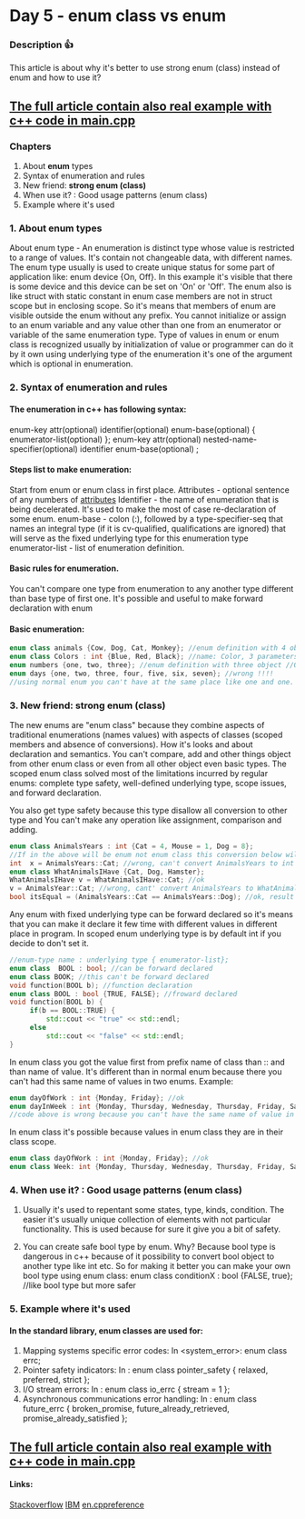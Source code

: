 # Day 5 - enum class vs enum

### Description :+1:
This article is about why it's better to use strong enum (class) instead of enum and how to use it?
## [The full article contain also real example with c++ code in **main.cpp**](https://github.com/vanowikv13/LanguageCPPGuide/blob/master/Day%205%20-%20enum%20class%20vs%20enum/Day%205%20-%20enum%20class%20vs%20enum/main.cpp)

### Chapters
1. About **enum** types
2. Syntax of enumeration and rules
3. New friend: **strong enum (class)**
4. When use it? : Good usage patterns (enum class)
5. Example where it's used

### 1. About **enum** types
About enum type - An enumeration is distinct type whose value is restricted to a range of values. It's contain not changeable data, with different names. The enum type usually is used to create unique status for some part of application like: enum device {On, Off}. In this example it's visible that there is some device and this device can be set on 'On' or 'Off'. The enum also is like struct with static constant in enum case members are not in struct scope but in enclosing scope. So it's means that members of enum are visible outside the enum without any prefix. You cannot initialize or assign to an enum variable and any value other than one from an enumerator or variable of the same enumeration type. Type of values in enum or enum class is recognized usually by initialization of value or programmer can do it by it own using underlying type of the enumeration it's one of the argument which is optional in enumeration.

### 2. Syntax of enumeration and rules
#### The enumeration in c++ has following syntax:
enum-key attr(optional) identifier(optional) enum-base(optional) { enumerator-list(optional) }; 
enum-key attr(optional) nested-name-specifier(optional) identifier enum-base(optional) ;

#### Steps list to make enumeration:
Start from enum or enum class in first place.
Attributes - optional sentence of any numbers of [attributes](https://en.cppreference.com/w/cpp/language/attributes)
Identifier - the name of enumeration that is being decelerated. It's used to make the most of case re-declaration of some enum.
enum-base - colon (:), followed by a type-specifier-seq that names an integral type (if it is cv-qualified, qualifications are ignored) that will serve as the fixed underlying type for this enumeration type
enumerator-list - list of enumeration definition.

#### Basic rules for enumeration.
You can't compare one type from enumeration to any another type different than base type of first one.
It's possible and useful to make forward declaration with enum


#### Basic enumeration:
```cpp
enum class animals {Cow, Dog, Cat, Monkey}; //enum definition with 4 object
enum class Colors : int {Blue, Red, Black}; //name: Color, 3 parameters, integral type int
enum numbers {one, two, three}; //enum definition with three object //OK
enum days {one, two, three, four, five, six, seven}; //wrong !!!!
//using normal enum you can't have at the same place like one and one.
```

### 3. New friend: **strong enum (class)**
The new enums are "enum class" because they combine aspects of traditional enumerations (names values) with aspects of classes (scoped members and absence of conversions). How it's looks and about declaration and semantics. You can't compare, add and other things object from other enum class or even from all other object even basic types.
The scoped enum class solved most of the limitations incurred by regular enums: complete type safety, well-defined underlying type, scope issues, and forward declaration.

You also get type safety because this type disallow all conversion to other type and You can't make any operation like assignment, comparison  and adding.
```cpp
enum class AnimalsYears : int {Cat = 4, Mouse = 1, Dog = 8};
//If in the above will be enum not enum class this conversion below will be ok.
int  x = AnimalsYears::Cat; //wrong, can't convert AnimalsYears to int
enum class WhatAnimalsIHave {Cat, Dog, Hamster};
WhatAnimalsIHave v = WhatAnimalsIHave::Cat; //ok
v = AnimalsYear::Cat; //wrong, cant' convert AnimalsYears to WhatAnimalsIHave
bool itsEqual = (AnimalsYears::Cat == AnimalsYears::Dog); //ok, result is true or false, not conversion
```

Any enum with fixed underlying type can be forward declared so it's means that you can make it declare it few time with different values in different place in program. In scoped enum underlying type is by default int if you decide to don't set it.
```cpp
//enum-type name : underlying type { enumerator-list};
enum class  BOOL : bool; //can be forward declared
enum class BOOK; //this can't be forward declared
void function(BOOL b); //function declaration
enum class BOOL : bool {TRUE, FALSE}; //froward declared
void function(BOOL b) {
     if(b == BOOL::TRUE) {
         std::cout << "true" << std::endl;
     else
         std::cout << "false" << std::endl;
}
```
In enum class you got the value first from prefix name of class than :: and than name of value.
It's different than in normal enum because there you can't had this same name of values in two enums. Example:
```cpp
enum dayOfWork : int {Monday, Friday}; //ok
enum dayInWeek : int {Monday, Thursday, Wednesday, Thursday, Friday, Saturday, Sunday};
//code above is wrong because you can't have the same name of value in one scope
```
In enum class it's possible because values in enum class they are in their class scope.
```cpp
enum class dayOfWork : int {Monday, Friday}; //ok
enum class Week: int {Monday, Thursday, Wednesday, Thursday, Friday, Saturday, Sunday}; //ok
```

### 4. When use it? : Good usage patterns (enum class)
1. Usually it's used to repentant some states, type, kinds, condition. The easier
it's usually unique collection of elements with not particular functionality.
This is used because for sure it give you a bit of safety.

2.  You can create safe bool type by enum. Why? Because bool type is dangerous in c++
because of it possibility to convert bool object to another type like int etc.
So for making it better you can make your own bool type using enum class:
enum class conditionX : bool {FALSE, true}; //like bool type but more safer

### 5. Example where it's used
#### In the standard library, enum classes are used for:
1. Mapping systems specific error codes: In <system_error>: enum class errc;
2. Pointer safety indicators: In <memory>: enum class pointer_safety { relaxed, preferred, strict };
3. I/O stream errors: In <iosfwd>: enum class io_errc { stream = 1 };
4. Asynchronous communications error handling: In <future>: enum class future_errc { broken_promise, future_already_retrieved, promise_already_satisfied };


## [The full article contain also real example with c++ code in **main.cpp**](https://github.com/vanowikv13/LanguageCPPGuide/blob/master/Day%205%20-%20enum%20class%20vs%20enum/Day%205%20-%20enum%20class%20vs%20enum/main.cpp)

#### Links:
[Stackoverflow](https://stackoverflow.com/questions/12581064/enum-vs-strongly-typed-enum)
[IBM](https://www.ibm.com/developerworks/rational/library/scoped-enums/index.html)
[en.cppreference](https://en.cppreference.com/w/cpp/language/enum)